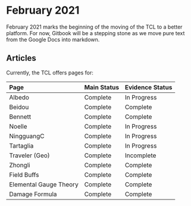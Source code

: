# February 2021

February 2021 marks the beginning of the moving of the TCL to a better platform. For now, Gitbook will be a stepping stone as we move pure text from the Google Docs into markdown.

## Articles

Currently, the TCL offers pages for:

| Page | Main Status | Evidence Status |
| :--- | :--- | :--- |
| Albedo | Complete | In Progress |
| Beidou | Complete | Complete |
| Bennett | Complete | Complete |
| Noelle | Complete | In Progress |
| NingguangC | Complete | In Progress |
| Tartaglia | Complete | In Progress |
| Traveler \(Geo\) | Complete | Incomplete |
| Zhongli | Complete | Complete |
| Field Buffs | Complete | Complete |
| Elemental Gauge Theory | Complete | Complete |
| Damage Formula | Complete | Complete |

